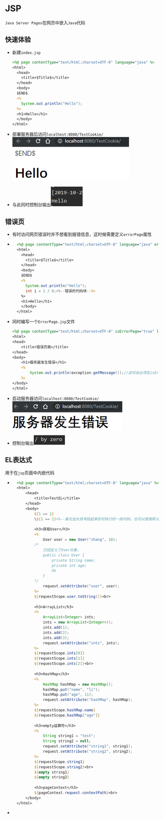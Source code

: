 # JSP

`Java Server Pages`在网页中嵌入`Java`代码

## 快速体验

* 新建`index.jsp`

    ```jsp
    <%@ page contentType="text/html;charset=UTF-8" language="java" %>
    <html>
      <head>
        <title>$Title$</title>
      </head>
      <body>
      $END$
      <%
        System.out.println("Hello");
      %>
      <h1>Hello</h1>
      </body>
    </html>
    ```

* 部署服务器后访问`localhost:8080/TestCookie/`![image-20191029213705640](image-20191029213705640.png)

* 与此同时控制台输出![image-20191029213733003](image-20191029213733003.png)

## 错误页

* 有时访问网页错误时并不想看到报错信息，这时候需要定义`errorPage`属性

* ```jsp
    <%@ page contentType="text/html;charset=UTF-8" language="java" errorPage="ErrorPage.jsp" <%--设置错误页跳转至相应的页面--%>%>
    <html>
      <head>
        <title>$Title$</title>
      </head>
      <body>
      $END$
      <%
        System.out.println("Hello");
        int i = 1 / 0;<%--错误的代码块--%>
      %>
      <h1>Hello</h1>
      </body>
    </html>
    ```

* 同时编写一个`ErrorPage.jsp`文件

    ```jsp
    <%@ page contentType="text/html;charset=UTF-8" isErrorPage="true" language="java" %><%--isErrorPage标记是否为错误页，true时exception对象就可用了--%>
    <html>
    <head>
        <title>错误页面</title>
    </head>
    <body>
        <h1>服务器发生错误</h1>
        <%
            System.out.println(exception.getMessage());//这句话必须在isErrorPage为true时才可用
        %>
    </body>
    </html>
    ```

* 启动服务器访问`localhost:8080/TestCookie/`![image-20191029214243250](image-20191029214243250.png)

* 控制台输出![image-20191029214950020](image-20191029214950020.png)

## EL表达式

用于在`jsp`页面中内嵌代码

* ```jsp
    <%@ page contentType="text/html;charset=UTF-8" language="java" %>
    <html>
        <head>
            <title>TestEL</title>
        </head>
        <body>
            ${1 == 1}
            \${1 == 1}<%--美元加大括号括起来的可执行的一段代码，也可以使用转义字符--%>
            
            <h3>获取User</h3>
            <%
                User user = new User("zhang", 18);
            /*
            	已经定义了User对象，
            	public class User {
        			private String name;
        			private int age;
        			Ge
        		}
            */
                request.setAttribute("user", user);
            %>
            ${requestScope.user.toString()}<br>
            
            <h3>ArrayList</h3>
            <%
                ArrayList<Integer> ints;
                ints = new ArrayList<Integer>();
                ints.add(1);
                ints.add(2);
                ints.add(3);
                request.setAttribute("ints", ints);
            %>
            ${requestScope.ints[0]}
            ${requestScope.ints[1]}
            ${requestScope.ints[2]}<br>
            
            <h3>HashMap</h3>
            <%
                HashMap hashMap = new HashMap();
                hashMap.put("name", "li");
                hashMap.put("age", 11);
                request.setAttribute("hashMap", hashMap);
            %>
            ${requestScope.hashMap.name}
            ${requestScope.hashMap["age"]}
            
            <h3>empty运算符</h3>
            <%
                String string1 = "test";
                String string2 = null;
                request.setAttribute("string1", string1);
                request.setAttribute("string2", string2);
            %>
            ${requestScope.string1}
            ${requestScope.string2}<br>
            ${empty string1}
            ${empty string2}
            
            <h3>pageContext</h3>
            ${pageContext.request.contextPath}<br>
        </body>
    </html>
    ```

* 



